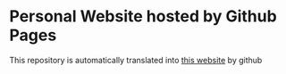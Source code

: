 # Personal Website hosted by Github Pages
This repository is automatically translated into [this website](johannesvollmer.github.io) by github
